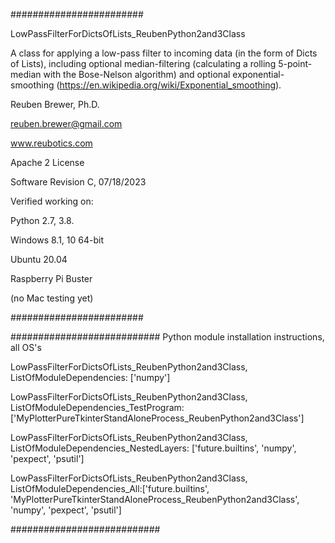 ########################  

LowPassFilterForDictsOfLists_ReubenPython2and3Class

A class for applying a low-pass filter to incoming data (in the form of Dicts of Lists), including
optional median-filtering (calculating a rolling 5-point-median with the Bose-Nelson algorithm) and 
optional exponential-smoothing (https://en.wikipedia.org/wiki/Exponential_smoothing). 

Reuben Brewer, Ph.D.

reuben.brewer@gmail.com

www.reubotics.com

Apache 2 License

Software Revision C, 07/18/2023

Verified working on: 

Python 2.7, 3.8.

Windows 8.1, 10 64-bit

Ubuntu 20.04

Raspberry Pi Buster 

(no Mac testing yet)

########################  

########################### Python module installation instructions, all OS's

LowPassFilterForDictsOfLists_ReubenPython2and3Class, ListOfModuleDependencies: ['numpy']

LowPassFilterForDictsOfLists_ReubenPython2and3Class, ListOfModuleDependencies_TestProgram: ['MyPlotterPureTkinterStandAloneProcess_ReubenPython2and3Class']

LowPassFilterForDictsOfLists_ReubenPython2and3Class, ListOfModuleDependencies_NestedLayers: ['future.builtins', 'numpy', 'pexpect', 'psutil']

LowPassFilterForDictsOfLists_ReubenPython2and3Class, ListOfModuleDependencies_All:['future.builtins', 'MyPlotterPureTkinterStandAloneProcess_ReubenPython2and3Class', 'numpy', 'pexpect', 'psutil']

###########################
